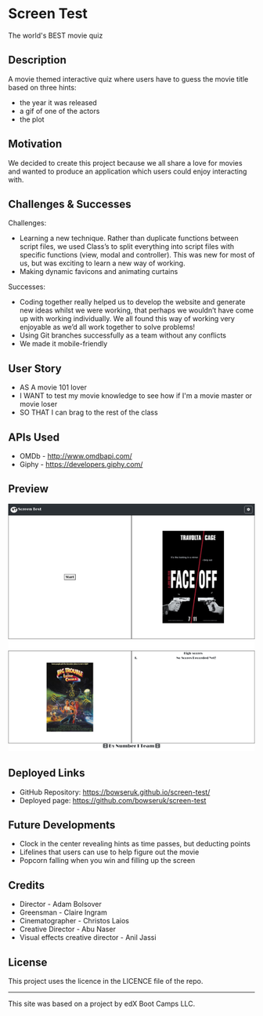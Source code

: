 # Screen Test
The world's BEST movie quiz


## Description
A movie themed interactive quiz where users have to guess the movie title based on three hints: 
* the year it was released
* a gif of one of the actors
* the plot

## Motivation
We decided to create this project because we all share a love for movies and wanted to produce an application which users could enjoy interacting with.

## Challenges & Successes
Challenges: 
* Learning a new technique. Rather than duplicate functions between script files, we used Class’s to split everything into script files with specific functions (view, modal and controller). This was new for most of us, but was exciting to learn a new way of working.
* Making dynamic favicons and animating curtains

Successes: 
* Coding together really helped us to develop the website and generate new ideas whilst we were working, that perhaps we wouldn’t have come up with working individually. We all found this way of working very enjoyable as we’d all work together to solve problems!
* Using Git branches successfully as a team without any conflicts
* We made it mobile-friendly

## User Story
* AS A movie 101 lover
* I WANT to test my movie knowledge to see how if I'm a movie master or movie loser
* SO THAT I can brag to the rest of the class

## APIs Used
* OMDb - http://www.omdbapi.com/
* Giphy - https://developers.giphy.com/

## Preview
![project preview](https://github.com/bowseruk/screen-test/blob/main/assets/images/screenshot.png)

## Deployed Links
* GitHub Repository: https://bowseruk.github.io/screen-test/
* Deployed page: https://github.com/bowseruk/screen-test

## Future Developments
* Clock in the center revealing hints as time passes, but deducting points
* Lifelines that users can use to help figure out the movie
* Popcorn falling when you win and filling up the screen

## Credits
* Director - Adam Bolsover
* Greensman - Claire Ingram
* Cinematographer - Christos Laios
* Creative Director - Abu Naser
* Visual effects creative director - Anil Jassi

## License
This project uses the licence in the LICENCE file of the repo.

---
This site was based on a project by edX Boot Camps LLC.
